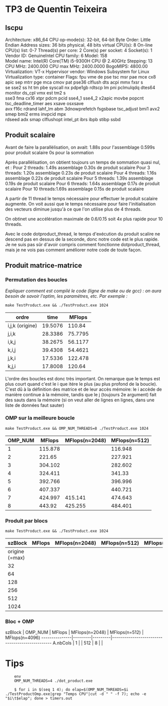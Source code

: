 # TP3 de Quentin Teixeira

## lscpu

Architecture:        x86_64
CPU op-mode(s):      32-bit, 64-bit
Byte Order:          Little Endian
Address sizes:       36 bits physical, 48 bits virtual
CPU(s):              8
On-line CPU(s) list: 0-7
Thread(s) per core:  2
Core(s) per socket:  4
Socket(s):           1
Vendor ID:           GenuineIntel
CPU family:          6
Model:               158                                                                                                
Model name:          Intel(R) Core(TM) i5-9300H CPU @ 2.40GHz
Stepping:            13
CPU MHz:             2400.000
CPU max MHz:         2400.0000
BogoMIPS:            4800.00
Virtualization:      VT-x
Hypervisor vendor:   Windows Subsystem for Linux
Virtualization type: container
Flags:               fpu vme de pse tsc msr pae mce cx8 apic sep mtrr pge mca cmov pat pse36 clflush dts acpi mmx fxsr s                     
                        se sse2 ss ht tm pbe syscall nx pdpe1gb rdtscp lm pni pclmulqdq dtes64 monitor ds_cpl vmx est tm2 s                     
                        sse3 fma cx16 xtpr pdcm pcid sse4_1 sse4_2 x2apic movbe popcnt tsc_deadline_timer aes xsave osxsave                      
                        avx f16c rdrand lahf_lm abm 3dnowprefetch fsgsbase tsc_adjust bmi1 avx2 smep bmi2 erms invpcid mpx                      
                        rdseed adx smap clflushopt intel_pt ibrs ibpb stibp ssbd


## Produit scalaire 

Avant de faire la parallèlisation, on avait:
    1.88s pour l'assemblage
    0.599s pour produit scalaire
    0s pour la sommation
    
Après parallèlisation, on obtient toujours
un temps de sommation quasi nul, et :
Pour 2 threads: 1.49s assemblage
                0.30s de produit scalaire
Pour 3 threads: 1.20s assemblage
                0.23s de produit scalaire
Pour 4 threads: 1.16s assemblage
                0.22s de produit scalaire
Pour 5 threads: 1.39s assemblage
                0.19s de produit scalaire
Pour 6 threads: 1.64s assemblage
                0.17s de produit scalaire
Pour 10 threads:1.69s assemblage
                0.15s de produit scalaire
    
A partir de 11 thread le temps nécessaire pour effectuer le produit scalaire augmente.
On voit aussi que le temps nécessaire pour faire l'initialisation des vecteurs
diminue jusqu'à ce que l'on utilise plus de 4 threads.

On obtinet une accélération maximale de 0.6/0.15
soit 4x plus rapide pour 10 threads.

Avec le code dotproduct_thread,
le temps d'exécution du produit scalire ne
descend pas en dessus de la seconde,
donc notre code est le plus rapide.
Je ne suis pas sûr d'avoir compris comment fonctionne dotproduct_thread, mais je ne vois pas comment améliorer notre code de toute façon.



## Produit matrice-matrice



### Permutation des boucles

*Expliquer comment est compilé le code (ligne de make ou de gcc) : on aura besoin de savoir l'optim, les paramètres, etc. Par exemple :*

`make TestProduct.exe && ./TestProduct.exe 1024`


  ordre           | time    | MFlops
------------------|---------|---------
i,j,k (origine)   | 19.5076 | 110.84
j,i,k             | 28.3386 | 75.7795
i,k,j             | 38.2675 | 56.1177
k,i,j             | 39.4308 | 54.4621
j,k,i             | 17.5336 | 122.478
k,j,i             | 17.8008 | 120.64


L'ordre des boucles est donc très important. On remarque que le temps est plus court quand c'est le i que itére le plus (au plus profond de la boucle).
C'est dû à la définition des matrice et de leur accès mémoire: le i accède de manière continue à la mémoire, tandis que le j (toujours 2e argument) fait des sauts dans la mémoire (si on veut aller de lignes en lignes, dans une liste de données faut sauter)


### OMP sur la meilleure boucle 

`make TestProduct.exe && OMP_NUM_THREADS=8 ./TestProduct.exe 1024`

  OMP_NUM         | MFlops  | MFlops(n=2048) | MFlops(n=512)
------------------|---------|----------------|----------------
1                 | 115.878 | | 116.948
2                 | 221.65 | | 227.921
3                 | 304.102 | | 282.602
4                 | 324.411 | | 341.33
5                 | 392.766 | | 396.996
6                 | 407.337 | | 440.721
7                 | 424.997 | 415.141 | 474.643
8                 | 443.92 | 425.255 | 484.401


### Produit par blocs

`make TestProduct.exe && ./TestProduct.exe 1024`

  szBlock         | MFlops  | MFlops(n=2048) | MFlops(n=512)  | MFlops(n=4096)
------------------|---------|----------------|----------------|---------------
origine (=max)    |  |
32                |  |
64                |  |
128               |  |
256               |  |
512               |  | 
1024              |  |




### Bloc + OMP



  szBlock      | OMP_NUM | MFlops  | MFlops(n=2048) | MFlops(n=512)  | MFlops(n=4096)
---------------|---------|---------|------------------------------------------------
A.nbCols       |  1      |         | 
512            |  8      |         | 







# Tips 

```
	env 
	OMP_NUM_THREADS=4 ./dot_product.exe
```

```
    $ for i in $(seq 1 4); do elap=$(OMP_NUM_THREADS=$i ./TestProductOmp.exe|grep "Temps CPU"|cut -d " " -f 7); echo -e "$i\t$elap"; done > timers.out
```
